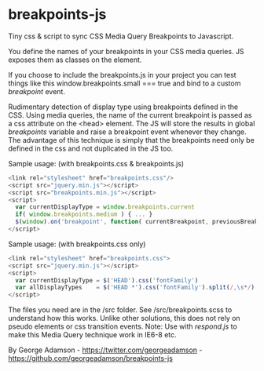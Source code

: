 breakpoints-js
==============

Tiny css & script to sync CSS Media Query Breakpoints to Javascript.

You define the names of your breakpoints in your CSS media queries. JS exposes them as classes on the <html> element.

If you choose to include the breakpoints.js in your project you can test things like this window.breakpoints.small === true and bind to a custom *breakpoint* event.

Rudimentary detection of display type using breakpoints defined in the CSS. 
Using media queries, the name of the current breakpoint is passed as a css attribute on the &lt;head&gt; element.
The JS will store the results in global *breakpoints* variable and raise a breakpoint event whenever they change. 
The advantage of this technique is simply that the breakpoints need only be defined in the css and not duplicated in the JS too.

Sample usage: (with breakpoints.css & breakpoints.js)
```javascript
<link rel="stylesheet" href="breakpoints.css"/>
<script src="jquery.min.js"></script>
<script src="breakpoints.min.js"></script>
<script>
  var currentDisplayType = window.breakpoints.current                  // Eg: "large"
  if( window.breakpoints.medium ) { ... }
  $(window).on('breakpoint', function( currentBreakpoint, previousBreakpoint ){ ... } )
</script>
```

Sample usage: (with breakpoints.css only)
```javascript
<link rel="stylesheet" href="breakpoints.css">
<script src="jquery.min.js"></script>
<script>
  var currentDisplayType = $('HEAD').css('fontFamily')                 // Eg: "large"
  var allDisplayTypes    = $('HEAD *').css('fontFamily').split(/,\s*/) // Eg: ["defaultbreakpoint", "small", "medium", "large"]
</script>
```

The files you need are in the /src folder. See /src/breakpoints.scss to understand how this works. Unlike other solutions, this does not rely on pseudo elements or css transition events. 
Note: Use with *respond.js* to make this Media Query technique work in IE6-8 etc.

By George Adamson - https://twitter.com/georgeadamson - https://github.com/georgeadamson/breakpoints-js
